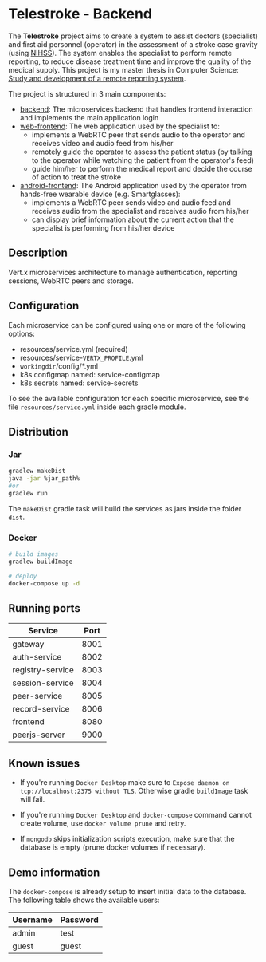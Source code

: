 # Telestroke - Backend

The **Telestroke** project aims to create a system to assist doctors (specialist) and first aid personnel (operator) in the assessment of a stroke case gravity (using [NIHSS](https://en.wikipedia.org/wiki/National_Institutes_of_Health_Stroke_Scale)). The system enables the specialist to perform remote reporting, to reduce disease treatment time and improve the quality of the medical supply. This project is my master thesis in Computer Science: [Study and development of a remote reporting system](https://amslaurea.unibo.it/20501/).

The project is structured in 3 main components:
- [backend](https://github.com/DaviGia/telestroke-backend): The microservices backend that handles frontend interaction and implements the main application login
- [web-frontend](https://github.com/DaviGia/telestroke-web-frontend): The web application used by the specialist to:
  * implements a WebRTC peer that sends audio to the operator and receives video and audio feed from his/her
  * remotely guide the operator to assess the patient status (by talking to the operator while watching the patient from the operator's feed)
  * guide him/her to perform the medical report and decide the course of action to treat the stroke
- [android-frontend](https://github.com/DaviGia/telestroke-android-frontend): The Android application used by the operator from hands-free wearable device (e.g. Smartglasses):
  * implements a WebRTC peer sends video and audio feed and receives audio from the specialist and receives audio from his/her
  * can display brief information about the current action that the specialist is performing from his/her device

## Description

Vert.x microservices architecture to manage authentication, reporting sessions, WebRTC peers and storage.

## Configuration

Each microservice can be configured using one or more of the following options:

- resources/service.yml (required)
- resources/service-`VERTX_PROFILE`.yml
- `workingdir`/config/*.yml
- k8s configmap named: service-configmap
- k8s secrets named: service-secrets

To see the available configuration for each specific microservice, see the file `resources/service.yml` inside each gradle module.

## Distribution

### Jar

``` bash
gradlew makeDist
java -jar %jar_path%
#or
gradlew run
```

The `makeDist` gradle task will build the services as jars inside the folder `dist`.

### Docker

``` bash
# build images
gradlew buildImage

# deploy
docker-compose up -d
```

## Running ports

|Service|Port|
|---|---|
|gateway|8001|
|auth-service|8002|
|registry-service|8003|
|session-service|8004|
|peer-service|8005|
|record-service|8006|
|frontend|8080|
|peerjs-server|9000|

## Known issues

- If you're running `Docker Desktop` make sure to `Expose daemon on tcp://localhost:2375 without TLS`. Otherwise gradle `buildImage` task will fail.

- If you're running `Docker Desktop` and `docker-compose` command cannot create volume, use `docker volume prune` and retry.

- If `mongodb` skips initialization scripts execution, make sure that the database is empty (prune docker volumes if necessary).

## Demo information

The `docker-compose` is already setup to insert initial data to the database. The following table shows the available users:

|Username|Password|
|--|--|
|admin|test|
|guest|guest|
